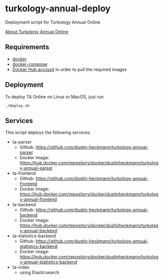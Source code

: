 # turkology-annual-deploy
Deployment script for Turkology Annual Online

[About Turkology Annual Online](http://www.asia-europe.uni-heidelberg.de/en/research/heidelberg-research-architecture/projects/turkology-annual.html)

## Requirements
* [docker](https://docs.docker.com)
* [docker-compose](https://docs.docker.com/compose/)
* [Docker Hub account](https://docs.docker.com/docker-hub/) in order to pull the required images

## Deployment
To deploy TA Online on Linux or MacOS, just run 
```
./deploy.sh
```

## Services
This script deploys the following services:
* ta-parser
  * Github: https://github.com/dustin-heckmann/turkology-annual-parser 
  * Docker image: https://hub.docker.com/repository/docker/dustinheckmann/turkology-annual-parser
* ta-frontend
  * Github: https://github.com/dustin-heckmann/turkology-annual-frontend
  * Docker image: https://hub.docker.com/repository/docker/dustinheckmann/turkology-annual-frontend
* ta-backend
  * Github: https://github.com/dustin-heckmann/turkology-annual-backend
  * Docker image: https://hub.docker.com/repository/docker/dustinheckmann/turkology-annual-backend
* ta-statistics-backend
  * Github: https://github.com/dustin-heckmann/turkology-annual-statistics-backend
  * Docker image: https://hub.docker.com/repository/docker/dustinheckmann/turkology-annual-statistics-backend
* ta-index
  * using Elasticsearch
